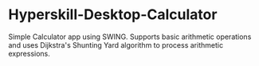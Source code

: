 # Hyperskill-Desktop-Calculator

Simple Calculator app using SWING. 
Supports basic arithmetic operations and uses Dijkstra's Shunting Yard algorithm to process arithmetic expressions.
